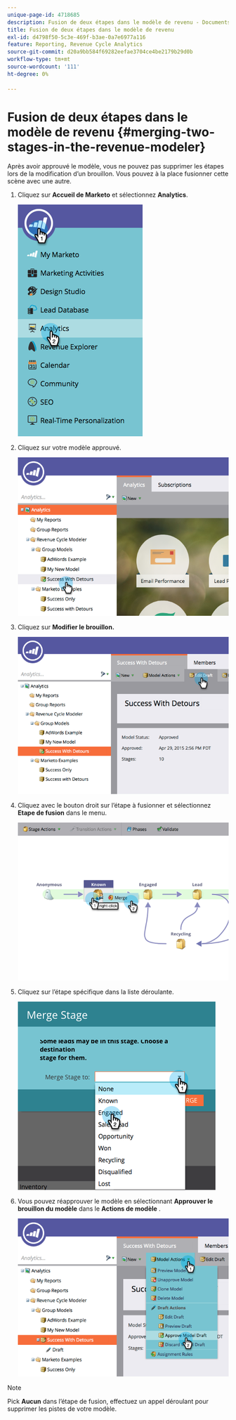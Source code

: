 ```yaml
---
unique-page-id: 4718685
description: Fusion de deux étapes dans le modèle de revenu - Documents Marketo - Documentation du produit
title: Fusion de deux étapes dans le modèle de revenu
exl-id: d4798f50-5c3e-469f-b3ae-0a7e6977a116
feature: Reporting, Revenue Cycle Analytics
source-git-commit: d20a9bb584f69282eefae3704ce4be2179b29d0b
workflow-type: tm+mt
source-wordcount: '111'
ht-degree: 0%

---
```


# Fusion de deux étapes dans le modèle de revenu {#merging-two-stages-in-the-revenue-modeler}

Après avoir approuvé le modèle, vous ne pouvez pas supprimer les étapes lors de la modification d’un brouillon. Vous pouvez à la place fusionner cette scène avec une autre.

1. Cliquez sur **Accueil de Marketo** et sélectionnez **Analytics**.

   ![](assets/image2015-4-29-14-3a59-3a9.png)

1. Cliquez sur votre modèle approuvé.

   ![](assets/image2015-4-29-15-3a3-3a15.png)

1. Cliquez sur **Modifier le brouillon.**

   ![](assets/image2015-4-29-15-3a7-3a3.png)

1. Cliquez avec le bouton droit sur l’étape à fusionner et sélectionnez **Etape de fusion** dans le menu.

   ![](assets/image2015-4-29-15-3a10-3a6.png)

1. Cliquez sur l’étape spécifique dans la liste déroulante.

   ![](assets/image2015-4-29-15-3a52-3a5.png)

1. Vous pouvez réapprouver le modèle en sélectionnant **Approuver le brouillon du modèle** dans le **Actions de modèle** .

   ![](assets/image2015-4-29-16-3a5-3a53.png)

>[!NOTE]
>
>Pick **Aucun** dans l’étape de fusion, effectuez un appel déroulant pour supprimer les pistes de votre modèle.
